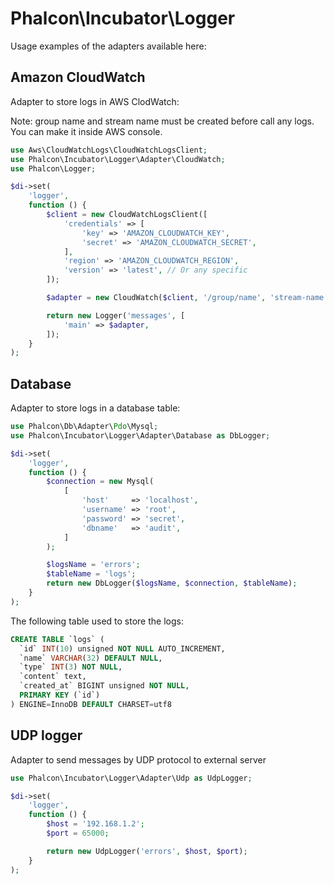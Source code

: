# Phalcon\Incubator\Logger

Usage examples of the adapters available here:

## Amazon CloudWatch

Adapter to store logs in AWS ClodWatch:

Note: group name and stream name must be created before call any logs.
You can make it inside AWS console. 

```php
use Aws\CloudWatchLogs\CloudWatchLogsClient;
use Phalcon\Incubator\Logger\Adapter\CloudWatch;
use Phalcon\Logger;

$di->set(
    'logger',
    function () {
        $client = new CloudWatchLogsClient([
            'credentials' => [
                'key' => 'AMAZON_CLOUDWATCH_KEY',
                'secret' => 'AMAZON_CLOUDWATCH_SECRET',
            ],
            'region' => 'AMAZON_CLOUDWATCH_REGION',
            'version' => 'latest', // Or any specific
        ]);

        $adapter = new CloudWatch($client, '/group/name', 'stream-name');

        return new Logger('messages', [
            'main' => $adapter,
        ]);
    }
);
```

## Database

Adapter to store logs in a database table:

```php
use Phalcon\Db\Adapter\Pdo\Mysql;
use Phalcon\Incubator\Logger\Adapter\Database as DbLogger;

$di->set(
    'logger',
    function () {
        $connection = new Mysql(
            [
                'host'     => 'localhost',
                'username' => 'root',
                'password' => 'secret',
                'dbname'   => 'audit',
            ]
        );

        $logsName = 'errors';
        $tableName = 'logs';
        return new DbLogger($logsName, $connection, $tableName);
    }
);
```

The following table used to store the logs:

```sql
CREATE TABLE `logs` (
  `id` INT(10) unsigned NOT NULL AUTO_INCREMENT,
  `name` VARCHAR(32) DEFAULT NULL,
  `type` INT(3) NOT NULL,
  `content` text,
  `created_at` BIGINT unsigned NOT NULL,
  PRIMARY KEY (`id`)
) ENGINE=InnoDB DEFAULT CHARSET=utf8
```

## UDP logger

Adapter to send messages by UDP protocol to external server

```php
use Phalcon\Incubator\Logger\Adapter\Udp as UdpLogger;

$di->set(
    'logger',
    function () {
        $host = '192.168.1.2';
        $port = 65000;

        return new UdpLogger('errors', $host, $port);
    }
);
```
